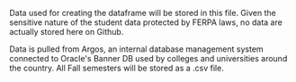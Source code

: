 Data used for creating the dataframe will be stored in this file. Given the sensitive nature of the student data protected by FERPA laws, no data are actually stored here on Github. 

Data is pulled from Argos, an internal database management system connected to Oracle's Banner DB used by colleges and universities around the country. All Fall semesters will be stored as a .csv file. 
